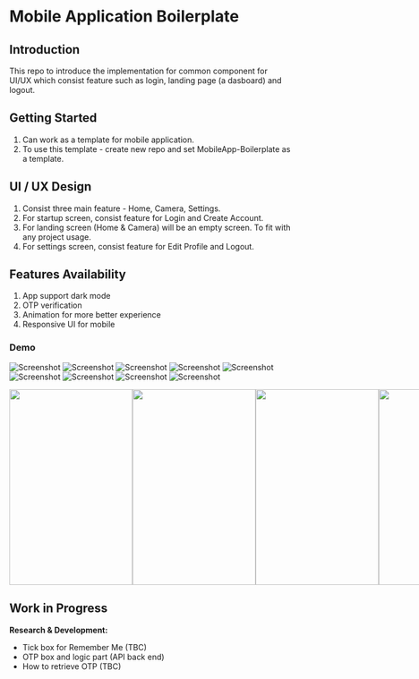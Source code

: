 # Mobile Application Boilerplate

## Introduction
This repo to introduce the implementation for common component for UI/UX which consist feature such as login, landing page (a dasboard) and logout.

## Getting Started
1. Can work as a template for mobile application.
2. To use this template - create new repo and set MobileApp-Boilerplate as a template.

## UI / UX Design
1. Consist three main feature - Home, Camera, Settings.
2. For startup screen, consist feature for Login and Create Account.
3. For landing screen (Home & Camera) will be an empty screen. To fit with any project usage.
4. For settings screen, consist feature for Edit Profile and Logout.

## Features Availability
1. App support dark mode
2. OTP verification
3. Animation for more better experience
4. Responsive UI for mobile

### Demo
![Screenshot](mobile-boilerplate/01-startup.png)
![Screenshot](mobile-boilerplate/02-create-account.png)
![Screenshot](mobile-boilerplate/03-phone-no.png)
![Screenshot](mobile-boilerplate/04-otp-verification.png)
![Screenshot](mobile-boilerplate/05-success-create-account.png)
![Screenshot](mobile-boilerplate/06-forgot-password.png)
![Screenshot](mobile-boilerplate/07-success-change-password.png)
![Screenshot](mobile-boilerplate/08-login.png)
![Screenshot](mobile-boilerplate/09-startup-light-mode.png)

<div align="center">
  <div style="display: flex;">
    <img src="https://github.com/mohamadarfakhsy13/native-mobile-boilerplate/blob/main/mobile-boilerplate/01-startup.png?raw=true" width="220" height="350">
    <img src="https://github.com/mohamadarfakhsy13/native-mobile-boilerplate/blob/main/mobile-boilerplate/02-create-account.png?raw=true" width="220" height="350">
    <img src="https://github.com/mohamadarfakhsy13/native-mobile-boilerplate/blob/main/mobile-boilerplate/03-phone-no.png?raw=true" width="220" height="350">
    <img src="https://github.com/mohamadarfakhsy13/native-mobile-boilerplate/blob/main/mobile-boilerplate/04-otp-verification.png?raw=true" width="220" height="350">
    <img src="https://github.com/mohamadarfakhsy13/native-mobile-boilerplate/blob/main/mobile-boilerplate/05-success-create-account.png?raw=true" width="220" height="350">
    <img src="https://github.com/mohamadarfakhsy13/native-mobile-boilerplate/blob/main/mobile-boilerplate/06-forgot-password.png?raw=true" width="220" height="350">
    <img src="https://github.com/mohamadarfakhsy13/native-mobile-boilerplate/blob/main/mobile-boilerplate/07-success-change-password.png?raw=true" width="220" height="350">
    <img src="https://github.com/mohamadarfakhsy13/native-mobile-boilerplate/blob/main/mobile-boilerplate/08-login.png?raw=true" width="220" height="350">
    <img src="https://github.com/mohamadarfakhsy13/native-mobile-boilerplate/blob/main/mobile-boilerplate/09-startup-light-mode.png?raw=true" width="220" height="350">
  </div>
</div>

## Work in Progress
**Research & Development:**
- Tick box for Remember Me (TBC)
- OTP box and logic part (API back end)
- How to retrieve OTP (TBC)